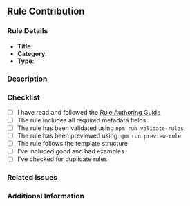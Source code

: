 ## Rule Contribution

### Rule Details

- **Title**: <!-- Rule title -->
- **Category**: <!-- Which category does this rule belong to? -->
- **Type**: <!-- New Rule / Update / Fix -->

### Description

<!-- Describe the rule and its purpose -->

### Checklist

- [ ] I have read and followed the [Rule Authoring Guide](docs/Rule-Authoring-Guide.md)
- [ ] The rule includes all required metadata fields
- [ ] The rule has been validated using `npm run validate-rules`
- [ ] The rule has been previewed using `npm run preview-rule`
- [ ] The rule follows the template structure
- [ ] I've included good and bad examples
- [ ] I've checked for duplicate rules

### Related Issues

<!-- Link to any related issues -->

### Additional Information

<!-- Any additional information or context -->
